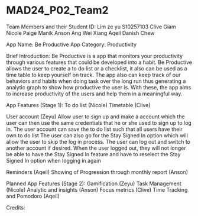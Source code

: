 # MAD24_P02_Team2

Team Members and their Student ID:
Lim ze yu S10257103
Clive Giam
Nicole Paige Manik
Anson Ang Wei Xiang
Aqeil Danish Chew

App Name: Be Productive
App Category: Productivity

Brief Introduction:
Be Productive is a app that monitors your productivity through various features that could be developed into a habit.
Be Productive allows the user to create a to do list or a checklist, it also can be used as a time table to keep yourself on track.
The app also can keep track of our behaviors and habits when doing task over the long run thus generating a analytic graph to show how productive the user is. 
With these, the app aims to increase productivity of the users and help them in a meaningful way.

App Features (Stage 1):
To do list (Nicole)
Timetable (Clive)

User account (Zeyu)
Allow user to sign up and make a account which the user can then use the same credentials that he or she used to sign up to log in.
The user account can save the to do list such that all users have their own to do list
The user can also go for the Stay Signed In option which will allow the user to skip the log in process.
The user can log out and switch to another account if desired. When the user logged out, they will not longer be able to have the Stay Signed In feature and have to reselect the Stay Signed In option when logging in again

Reminders (Aqeil)
Showing of Progression through monthly report (Anson)

Planned App Features (Stage 2):
Gamification (Zeyu)
Task Management (Nicole)
Analytic and insights (Anson)
Focus metrics (Clive)
Time Tracking and Pomodoro (Aqeil)


Credits:

